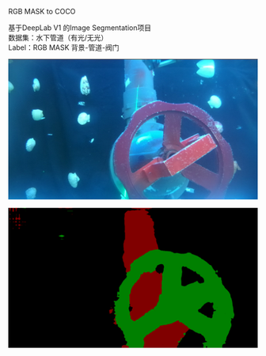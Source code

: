 RGB MASK to COCO  

基于DeepLab V1 的Image Segmentation项目  
数据集：水下管道（有光/无光）  
Label：RGB MASK 背景-管道-阀门  

 ![测试样例](output/test.png)
 
 ![预测结果](output/mask.png)
